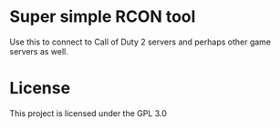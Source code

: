 # Super simple RCON tool
Use this to connect to Call of Duty 2 servers and perhaps other game servers as well.

# License
This project is licensed under the GPL 3.0
